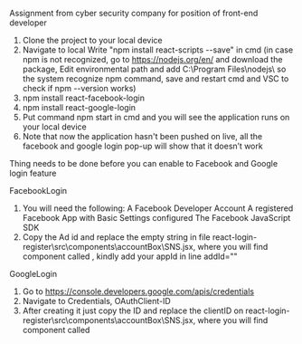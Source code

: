 Assignment from cyber security company for position of front-end developer

1. Clone the project to your local device
2. Navigate to local Write "npm install react-scripts --save" in cmd (in case npm is not recognized, go to https://nodejs.org/en/ and download the package, Edit environmental path and add C:\Program Files\nodejs\ so the system recognize npm command, save and restart cmd and VSC to check if npm --version works)
3. npm install react-facebook-login
4. npm install react-google-login
5. Put command npm start in cmd and you will see the application runs on your local device
6. Note that now the application hasn't been pushed on live, all the facebook and google login pop-up will show that it doesn’t work

Thing needs to be done before you can enable to Facebook and Google login feature

FacebookLogin
1. You will need the following:
  A Facebook Developer Account
  A registered Facebook App with Basic Settings configured
  The Facebook JavaScript SDK
2. Copy the Ad id and replace the empty string in file react-login-register\src\components\accountBox\SNS.jsx, where you will find component called <FacebookLogin>, kindly add your appId in line addId="<Your app Id>"
  
GoogleLogin
1. Go to https://console.developers.google.com/apis/credentials
2. Navigate to Credentials, OAuthClient-ID
3. After creating it just copy the ID and replace the clientID on react-login-register\src\components\accountBox\SNS.jsx, where you will find component called <GoogleLogin>


